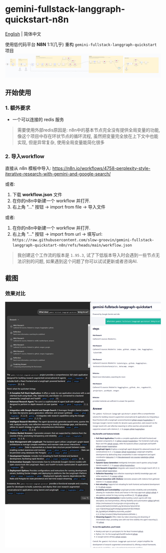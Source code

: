 # gemini-fullstack-langgraph-quickstart-n8n

[English](README.md) | 简体中文


使用低代码平台 **N8N** 1:1(几乎) 重构 `gemini-fullstack-langgraph-quickstart` 项目
![snapshot of workflow](./doc/workflow.png)

## 开始使用

### 1. 额外要求

- 一个可以连接的 redis 服务

> 需要使用外部redis原因是: n8n中的基本节点完全没有提供全局变量的功能, 像这个项目中存在环状节点的循环流程, 虽然把变量完全放在上下文中也能实现, 但是异常复杂, 使用全局变量能简化很多

### 2. 导入workflow

直接从 n8n 模板中导入: https://n8n.io/workflows/4758-perplexity-style-iterative-research-with-gemini-and-google-search/

或者:

1. 下载 **workflow.json** 文件
2. 在你的n8n中新建一个 workflow 并打开.
3. 右上角 "..." 按钮 -> import from file -> 导入文件

或者:

1. 在你的n8n中新建一个 workflow 并打开.
2. 右上角 "..." 按钮 -> import from url -> 填写url: `https://raw.githubusercontent.com/slow-groovin/gemini-fullstack-langgraph-quickstart-n8n/refs/heads/main/workflow.json`


> 我创建这个工作流的版本是 `1.95.3`, 试了下低版本导入时会遇到一些节点无法识别的问题, 如果遇到这个问题了你可以试试更新或者咨询AI.

## 截图

### 效果对比
![](./doc/comparison.png)


